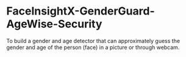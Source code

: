 # FaceInsightX-GenderGuard-AgeWise-Security
To build a gender and age detector that can approximately guess the gender and age of the person (face) in a picture or through webcam.

